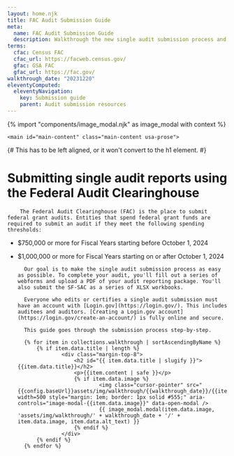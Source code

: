 ```yaml
---
layout: home.njk
title: FAC Audit Submission Guide
meta:
  name: FAC Audit Submission Guide
  description: Walkthrough the new single audit submission process and follow step-by-step instructions for completion.
terms:
  cfac: Census FAC
  cfac_url: https://facweb.census.gov/
  gfac: GSA FAC
  gfac_url: https://fac.gov/
walkthrough_date: "20231220"
eleventyComputed:
  eleventyNavigation:
    key: Submission guide
    parent: Audit submission resources
---
```

{% import "components/image_modal.njk" as image_modal with context %}

<div class="usa-in-page-nav-container">
    <aside
        class="usa-in-page-nav"
        data-title-text="On this page"
        data-title-heading-level="h2"
        data-scroll-offset="25"
        data-root-margin="0px 0px 0px 0px"
        data-threshold="1"
    ></aside>

    <main id="main-content" class="main-content usa-prose">

{# This has to be left aligned, or it won't convert to the h1 element. #}
# Submitting single audit reports using the Federal Audit Clearinghouse

        The Federal Audit Clearinghouse (FAC) is the place to submit federal grant audits. Entities that spend federal grant funds are required to submit an audit if they meet the following spending thresholds:
* $750,000 or more for Fiscal Years starting before October 1, 2024  
* $1,000,000 or more for Fiscal Years starting on or after October 1, 2024

        
        Our goal is to make the single audit submission process as easy as possible. To complete your audit, you'll fill out a series of webforms and upload a PDF of your audit reporting package. You'll also submit the SF-SAC as a series of XLSX workbooks.

        Everyone who edits or certifies a single audit submission must have an account with [Login.gov](https://login.gov/). This includes auditees and auditors. [Creating a Login.gov account](https://login.gov/create-an-account/) is fully online and secure.

        This guide goes through the submission process step-by-step.

        {% for item in collections.walkthrough | sortAscendingByName %}
            {% if item.data.title | length %}
                    <div class="margin-top-8">
                        <h2 id="{{ item.data.title | slugify }}">{{item.data.title}}</h2>
                        <p>{{item.content | safe }}</p>
                        {% if item.data.image %}
                                <img class="cursor-pointer" src="{{config.baseUrl}}assets/img/walkthrough/{{walkthrough_date}}/{{item.data.image}}" width=500 style="margin: 1em; border: 1px solid #555;" aria-controls="image-modal-{{item.data.image}}" data-open-modal />
                                {{ image_modal.modal(item.data.image, 'assets/img/walkthrough/' + walkthrough_date + '/' + item.data.image, item.data.alt_text) }}
                        {% endif %}
                    </div>
            {% endif %}
        {% endfor %}
    </main>
</div>
